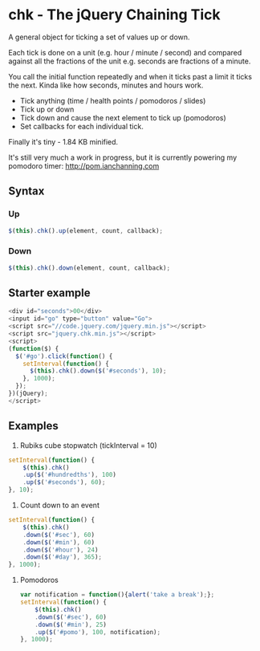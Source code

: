# chk - The jQuery Chaining Tick

A general object for ticking a set of values up or down.

Each tick is done on a unit (e.g. hour / minute / second) and compared against all the fractions of the unit e.g. seconds are fractions of a minute.

You call the initial function repeatedly and when it ticks past a limit it ticks the next. Kinda like how seconds, minutes and hours work.

* Tick anything (time / health points / pomodoros / slides)
* Tick up or down
* Tick down and cause the next element to tick up (pomodoros)
* Set callbacks for each individual tick.

Finally it's tiny - 1.84 KB minified.

It's still very much a work in progress, but it is currently powering my pomodoro timer: http://pom.ianchanning.com

## Syntax

### Up
```javascript
$(this).chk().up(element, count, callback);
```

### Down
```javascript
$(this).chk().down(element, count, callback);
```

## Starter example

```javascript
<div id="seconds">00</div>
<input id="go" type="button" value="Go">
<script src="//code.jquery.com/jquery.min.js"></script>
<script src="jquery.chk.min.js"></script>
<script>
(function($) {
  $('#go').click(function() {
    setInterval(function() {
      $(this).chk().down($('#seconds'), 10);
    }, 1000);
  });
})(jQuery);
</script>
```

## Examples

1. Rubiks cube stopwatch (tickInterval = 10)

  ```javascript
  setInterval(function() {
      $(this).chk()
      .up($('#hundredths'), 100)
      .up($('#seconds'), 60);
  }, 10);
  ```
1. Count down to an event

  ```javascript
  setInterval(function() {
      $(this).chk()
      .down($('#sec'), 60)
      .down($('#min'), 60)
      .down($('#hour'), 24)
      .down($('#day'), 365);
  }, 1000);
  ```
1. Pomodoros

    ```javascript
    var notification = function(){alert('take a break');};
    setInterval(function() {
        $(this).chk()
        .down($('#sec'), 60)
        .down($('#min'), 25)
        .up($('#pomo'), 100, notification);
    }, 1000);
    ```
